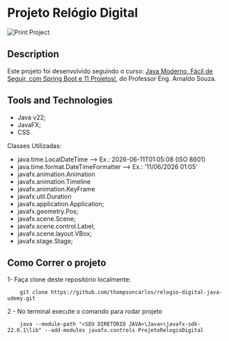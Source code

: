 # Projeto Relógio Digital

![Print Project](./assets/project.png)

## Description
Este projeto foi desenvolvido seguindo o curso: [Java Moderno, Fácil de Seguir, com Spring Boot e 11 Projetos!](https://www.udemy.com/share/10brPj3@WJAnjwgyy1RSox-juUhmtjHXWBFtEGYmRwkPG50QM_tUTyZbE_XxWbJTanuELq68/), do Professor Eng. Arnaldo Souza.

## Tools and Technologies
- Java v22;
- JavaFX;
- CSS

Classes Utilizadas:
- java.time.LocalDateTime --> Ex.: 2026-06-11T01:05:08
(ISO 8601)
- java.time.format.DateTimeFormatter --> Ex.: '11/06/2026
01:05'
- javafx.animation.Animation
- javafx.animation.Timeline
- javafx.animation.KeyFrame
- javafx.util.Duration
- javafx.application.Application;
- javafx.geometry.Pos;
- javafx.scene.Scene;
- javafx.scene.control.Label;
- javafx.scene.layout.VBox;
- javafx.stage.Stage;

## Como Correr o projeto

1- Faça clone deste repositório localmente:
```
    git clone https://github.com/thompsoncarlos/relogio-digital-java-udemy.git
```
2 - No terminal execute o comando para rodar projeto
```
    java --module-path "<SEU DIRETÓRIO JAVA>\Java>\javafx-sdk-22.0.1\lib" --add-modules javafx.controls ProjetoRelogioDigital
```


